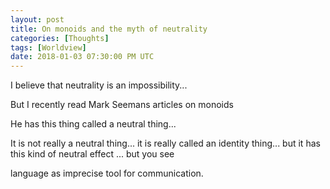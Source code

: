 ```yaml
---
layout: post
title: On monoids and the myth of neutrality
categories: [Thoughts]
tags: [Worldview]
date: 2018-01-03 07:30:00 PM UTC
---
```


<!-- January 4, 2018 03:30:00 AM Philippine Time -->


I believe that neutrality is an impossibility...




<!--more-->

But I recently read Mark Seemans articles on monoids

He has this thing called a neutral thing...


It is not really a neutral thing... it is really called an identity thing... but it has this kind of neutral effect ... but you see 


language as imprecise tool for communication.






